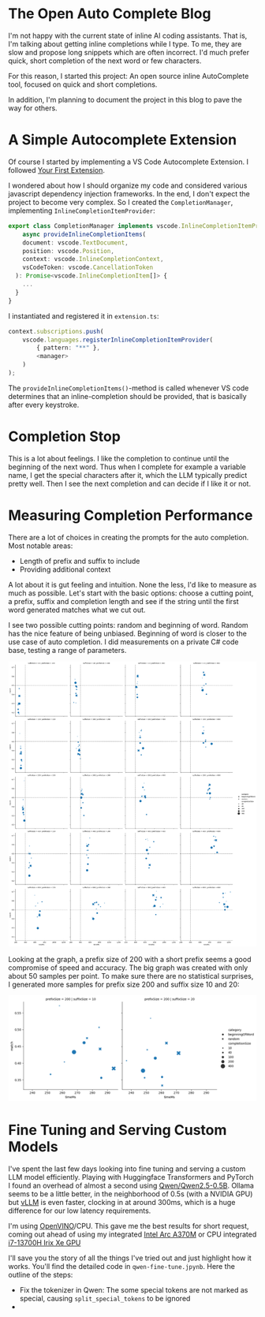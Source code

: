 # The Open Auto Complete Blog

I'm not happy with the current state of inline AI coding assistants. That is, I'm talking about getting inline completions while I type. To me, they are slow and propose long snippets which are often incorrect. I'd much prefer quick, short completion of the next word or few characters.

For this reason, I started this project: An open source inline AutoComplete tool, focused on quick and short completions.

In addition, I'm planning to document the project in this blog to pave the way for others.

# A Simple Autocomplete Extension

Of course I started by implementing a VS Code Autocomplete Extension. I followed [Your First Extension](https://code.visualstudio.com/api/get-started/your-first-extension).

I wondered about how I should organize my code and considered various javascript dependency injection frameworks. In the end, I don't expect the project to become very complex. So I created the `CompletionManager`, implementing `InlineCompletionItemProvider`:

```ts
export class CompletionManager implements vscode.InlineCompletionItemProvider {
    async provideInlineCompletionItems(
    document: vscode.TextDocument,
    position: vscode.Position,
    context: vscode.InlineCompletionContext,
    vsCodeToken: vscode.CancellationToken
  ): Promise<vscode.InlineCompletionItem[]> {
    ...
  }
}
```

I instantiated and registered it in `extension.ts`:

```ts
context.subscriptions.push(
    vscode.languages.registerInlineCompletionItemProvider(
        { pattern: "**" },
        <manager>
    )
);
```

The `provideInlineCompletionItems()`-method is called whenever VS code determines that an inline-completion should be provided, that is basically after every keystroke.

# Completion Stop

This is a lot about feelings. I like the completion to continue until the beginning of the next word. Thus when I complete for example a variable name, I get the special characters after it, which the LLM typically predict pretty well. Then I see the next completion and can decide if I like it or not.

# Measuring Completion Performance

There are a lot of choices in creating the prompts for the auto completion. Most notable areas:

- Length of prefix and suffix to include
- Providing additional context

A lot about it is gut feeling and intuition. None the less, I'd like to measure as much as possible. Let's start with the basic options: choose a cutting point, a prefix, suffix and completion length and see if the string until the first word generated matches what we cut out.

I see two possible cutting points: random and beginning of word. Random has the nice feature of being unbiased. Beginning of word is closer to the use case of auto completion. I did measurements on a private C# code base, testing a range of parameters.

![Vanilla Analysis](analysisVanilla.png)

Looking at the graph, a prefix size of 200 with a short prefix seems a good compromise of speed and accuracy. The big graph was created with only about 50 samples per point. To make sure there are no statistical surprises, I generated more samples for prefix size 200 and suffix size 10 and 20:

![Analysis Prefix 200](analysisVanillaP200.png)

# Fine Tuning and Serving Custom Models

I've spent the last few days looking into fine tuning and serving a custom LLM model efficiently. Playing with Huggingface Transformers and PyTorch I found an overhead of almost a second using [Qwen/Qwen2.5-0.5B](https://huggingface.co/Qwen/Qwen2.5-0.5B). Ollama seems to be a little better, in the neighborhood of 0.5s (with a NVIDIA GPU) but [vLLM](https://github.com/vllm-project/vllm) is even faster, clocking in at around 300ms, which is a huge difference for our low latency requirements.

I'm using [OpenVINO](https://www.intel.com/content/www/us/en/developer/tools/openvino-toolkit/overview.html)/CPU. This gave me the best results for short request, coming out ahead of using my integrated [Intel Arc A370M](https://www.intel.com/content/www/us/en/products/sku/228342/intel-arc-a370m-graphics/specifications.html) or CPU integrated [i7-13700H Irix Xe GPU](https://www.intel.com/content/www/us/en/products/sku/232128/intel-core-i713700h-processor-24m-cache-up-to-5-00-ghz/specifications.html)

I'll save you the story of all the things I've tried out and just highlight how it works. You'll find the detailed code in `qwen-fine-tune.jpynb`. Here the outline of the steps:

- Fix the tokenizer in Qwen: The some special tokens are not marked as special, causing `split_special_tokens` to be ignored
-
